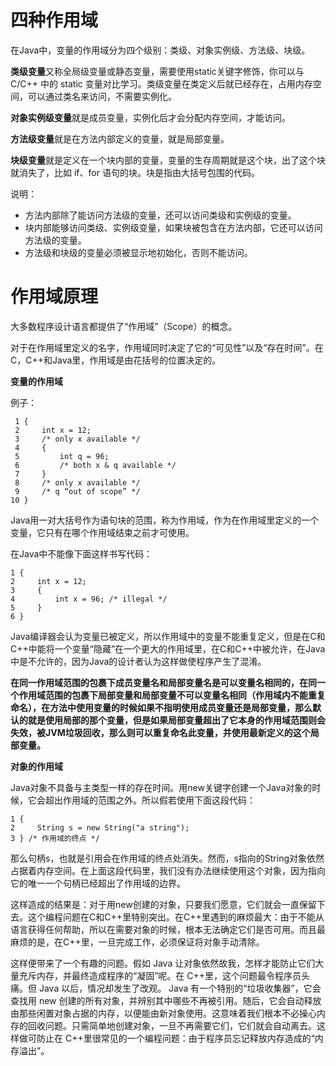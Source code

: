 # 四种作用域

在Java中，变量的作用域分为四个级别：类级、对象实例级、方法级、块级。

**类级变量**又称全局级变量或静态变量，需要使用static关键字修饰，你可以与 C/C++ 中的 static 变量对比学习。类级变量在类定义后就已经存在，占用内存空间，可以通过类名来访问，不需要实例化。

**对象实例级变量**就是成员变量，实例化后才会分配内存空间，才能访问。

**方法级变量**就是在方法内部定义的变量，就是局部变量。

**块级变量**就是定义在一个块内部的变量，变量的生存周期就是这个块，出了这个块就消失了，比如 if、for 语句的块。块是指由大括号包围的代码。

说明：

- 方法内部除了能访问方法级的变量，还可以访问类级和实例级的变量。
- 块内部能够访问类级、实例级变量，如果块被包含在方法内部，它还可以访问方法级的变量。
- 方法级和块级的变量必须被显示地初始化，否则不能访问。

# 作用域原理

大多数程序设计语言都提供了“作用域”（Scope）的概念。

对于在作用域里定义的名字，作用域同时决定了它的“可见性”以及“存在时间”。在C，C++和Java里，作用域是由花括号的位置决定的。

 

**变量的作用域**

例子：

```
 1 {
 2     int x = 12;
 3     /* only x available */
 4     {
 5         int q = 96;
 6         /* both x & q available */
 7     }
 8     /* only x available */
 9     /* q “out of scope” */
10 }
```

Java用一对大括号作为语句块的范围，称为作用域，作为在作用域里定义的一个变量，它只有在哪个作用域结束之前才可使用。

 

在Java中不能像下面这样书写代码：

```
1 {
2     int x = 12;
3     {
4         int x = 96; /* illegal */
5     }
6 }
```

Java编译器会认为变量已被定义，所以作用域中的变量不能重复定义，但是在C和C++中能将一个变量“隐藏”在一个更大的作用域里，在C和C++中被允许，在Java中是不允许的，因为Java的设计者认为这样做使程序产生了混淆。



**在同一作用域范围的包裹下成员变量名和局部变量名是可以变量名相同的，在同一个作用域范围的包裹下局部变量和局部变量不可以变量名相同（作用域内不能重复命名），在方法中使用变量的时候如果不指明使用成员变量还是局部变量，那么默认的就是使用局部的那个变量，但是如果局部变量超出了它本身的作用域范围则会失效，被JVM垃圾回收，那么则可以重复命名此变量，并使用最新定义的这个局部变量。**

 

**对象的作用域**

Java对象不具备与主类型一样的存在时间。用new关键字创建一个Java对象的时候，它会超出作用域的范围之外。所以假若使用下面这段代码：

```
1 {
2     String s = new String("a string");
3 } /* 作用域的终点 */
```

那么句柄s，也就是引用会在作用域的终点处消失。然而，s指向的String对象依然占据着内存空间。在上面这段代码里，我们没有办法继续使用这个对象，因为指向它的唯一一个句柄已经超出了作用域的边界。

这样造成的结果是：对于用new创建的对象，只要我们愿意，它们就会一直保留下去。这个编程问题在C和C++里特别突出。在C++里遇到的麻烦最大：由于不能从语言获得任何帮助，所以在需要对象的时候，根本无法确定它们是否可用。而且最麻烦的是，在C++里，一旦完成工作，必须保证将对象手动清除。

这样便带来了一个有趣的问题。假如 Java 让对象依然故我，怎样才能防止它们大量充斥内存，并最终造成程序的“凝固”呢。在 C++里，这个问题最令程序员头痛。但 Java 以后，情况却发生了改观。 Java 有一个特别的“垃圾收集器”，它会查找用 new 创建的所有对象，并辨别其中哪些不再被引用。随后，它会自动释放由那些闲置对象占据的内存，以便能由新对象使用。这意味着我们根本不必操心内存的回收问题。只需简单地创建对象，一旦不再需要它们，它们就会自动离去。这样做可防止在 C++里很常见的一个编程问题：由于程序员忘记释放内存造成的“内存溢出”。